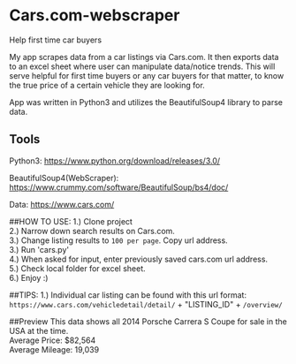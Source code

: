 # Cars.com-webscraper
Help first time car buyers

My app scrapes data from a car listings via Cars.com. It then exports data to an
excel sheet where user can manipulate data/notice trends. This will serve
helpful for first time buyers or any car buyers for that matter, to know the true price
of a certain vehicle they are looking for.   

App was written in Python3 and utilizes the BeautifulSoup4 library to parse data.



## Tools
Python3: https://www.python.org/download/releases/3.0/  

BeautifulSoup4(WebScraper): https://www.crummy.com/software/BeautifulSoup/bs4/doc/  

Data: https://www.cars.com/  

##HOW TO USE:
1.) Clone project    
2.) Narrow down search results on Cars.com.  
3.) Change listing results to `100 per page`. Copy url address.   
3.) Run 'cars.py'   
4.) When asked for input, enter previously saved cars.com url address.      
5.) Check local folder for excel sheet.  
6.) Enjoy :)  

##TIPS:
1.) Individual car listing can be found with this url format:  
    `https://www.cars.com/vehicledetail/detail/` +  "LISTING_ID"  + `/overview/`      

##Preview
This data shows all 2014 Porsche Carrera S Coupe for sale in the USA at the time.   
Average Price: $82,564   
Average Mileage: 19,039   
